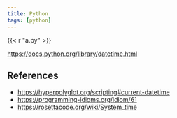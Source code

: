 ```yaml
---
title: Python
tags: [python]
---
```


{{< r "a.py" >}}

<https://docs.python.org/library/datetime.html>

## References

- <https://hyperpolyglot.org/scripting#current-datetime>
- <https://programming-idioms.org/idiom/61>
- <https://rosettacode.org/wiki/System_time>
